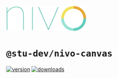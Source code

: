 <a href="https://nivo.rocks"><img alt="nivo" src="https://raw.githubusercontent.com/plouc/nivo/master/nivo.png" width="216" height="68"/></a>

# `@stu-dev/nivo-canvas`

[![version](https://img.shields.io/npm/v/@stu-dev/nivo-canvas?style=for-the-badge)](https://www.npmjs.com/package/@stu-dev/nivo-canvas)
[![downloads](https://img.shields.io/npm/dm/@stu-dev/nivo-canvas?style=for-the-badge)](https://www.npmjs.com/package/@stu-dev/nivo-canvas)
